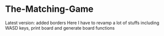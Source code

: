 # The-Matching-Game
Latest version: added borders
Here I have to revamp a lot of stuffs including WASD keys, print board and generate board functions
